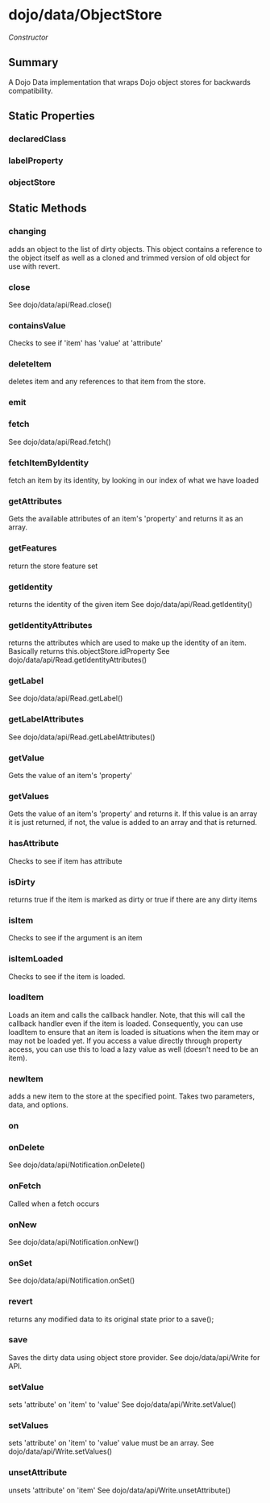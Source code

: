 # dojo/data/ObjectStore

*Constructor*

## Summary

A Dojo Data implementation that wraps Dojo object stores for backwards
compatibility.
## Static Properties

### declaredClass


### labelProperty


### objectStore


## Static Methods

### changing
adds an object to the list of dirty objects.  This object
contains a reference to the object itself as well as a
cloned and trimmed version of old object for use with
revert.

### close
See dojo/data/api/Read.close()

### containsValue
Checks to see if 'item' has 'value' at 'attribute'

### deleteItem
deletes item and any references to that item from the store.

### emit


### fetch
See dojo/data/api/Read.fetch()

### fetchItemByIdentity
fetch an item by its identity, by looking in our index of what we have loaded

### getAttributes
Gets the available attributes of an item's 'property' and returns
it as an array.

### getFeatures
return the store feature set

### getIdentity
returns the identity of the given item
See dojo/data/api/Read.getIdentity()

### getIdentityAttributes
returns the attributes which are used to make up the
identity of an item.  Basically returns this.objectStore.idProperty
See dojo/data/api/Read.getIdentityAttributes()

### getLabel
See dojo/data/api/Read.getLabel()

### getLabelAttributes
See dojo/data/api/Read.getLabelAttributes()

### getValue
Gets the value of an item's 'property'

### getValues
Gets the value of an item's 'property' and returns
it. If this value is an array it is just returned,
if not, the value is added to an array and that is returned.

### hasAttribute
Checks to see if item has attribute

### isDirty
returns true if the item is marked as dirty or true if there are any dirty items

### isItem
Checks to see if the argument is an item

### isItemLoaded
Checks to see if the item is loaded.

### loadItem
Loads an item and calls the callback handler. Note, that this will call the callback
handler even if the item is loaded. Consequently, you can use loadItem to ensure
that an item is loaded is situations when the item may or may not be loaded yet.
If you access a value directly through property access, you can use this to load
a lazy value as well (doesn't need to be an item).

### newItem
adds a new item to the store at the specified point.
Takes two parameters, data, and options.

### on


### onDelete
See dojo/data/api/Notification.onDelete()

### onFetch
Called when a fetch occurs

### onNew
See dojo/data/api/Notification.onNew()

### onSet
See dojo/data/api/Notification.onSet()

### revert
returns any modified data to its original state prior to a save();

### save
Saves the dirty data using object store provider. See dojo/data/api/Write for API.

### setValue
sets 'attribute' on 'item' to 'value'
See dojo/data/api/Write.setValue()

### setValues
sets 'attribute' on 'item' to 'value' value
must be an array.
See dojo/data/api/Write.setValues()

### unsetAttribute
unsets 'attribute' on 'item'
See dojo/data/api/Write.unsetAttribute()

